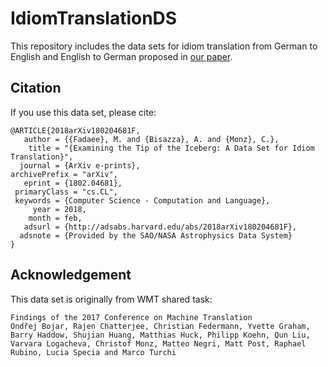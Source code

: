# IdiomTranslationDS

This repository includes the data sets for idiom translation from German to English and English to German proposed in [our paper](https://arxiv.org/abs/1802.04681).

## Citation

If you use this data set, please cite:
```
@ARTICLE{2018arXiv180204681F,
   author = {{Fadaee}, M. and {Bisazza}, A. and {Monz}, C.},
    title = "{Examining the Tip of the Iceberg: A Data Set for Idiom Translation}",
  journal = {ArXiv e-prints},
archivePrefix = "arXiv",
   eprint = {1802.04681},
 primaryClass = "cs.CL",
 keywords = {Computer Science - Computation and Language},
     year = 2018,
    month = feb,
   adsurl = {http://adsabs.harvard.edu/abs/2018arXiv180204681F},
  adsnote = {Provided by the SAO/NASA Astrophysics Data System}
}
```

## Acknowledgement 

This data set is originally from WMT shared task:
```
Findings of the 2017 Conference on Machine Translation
Ondřej Bojar, Rajen Chatterjee, Christian Federmann, Yvette Graham, Barry Haddow, Shujian Huang, Matthias Huck, Philipp Koehn, Qun Liu, Varvara Logacheva, Christof Monz, Matteo Negri, Matt Post, Raphael Rubino, Lucia Specia and Marco Turchi 
```
